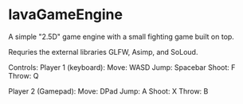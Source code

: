 # lavaGameEngine
A simple "2.5D" game engine with a small fighting game built on top.

Requries the external libraries GLFW, Asimp, and SoLoud.

Controls:
Player 1 (keyboard):
Move: WASD
Jump: Spacebar
Shoot: F
Throw: Q

Player 2 (Gamepad):
Move: DPad
Jump: A
Shoot: X
Throw: B
